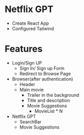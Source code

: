 # Netflix GPT

- Create React App
- Configured Tailwind

# Features

- Login/Sign UP
  - Sign In/ Sign up Form
  - Redirect to Browse Page
- Browser(after authentication)
  - Header
  - Main movie
    - Trailer in the background
    - Title and description
    - Movie Suggestions
      - MovieList \* N
- Netflix GPT
  - SearchBar
  - Movie Suggestions
